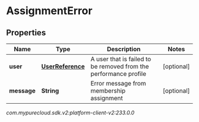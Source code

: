 # AssignmentError


## Properties

| Name | Type | Description | Notes |
| ------------ | ------------- | ------------- | ------------- |
| **user** | [**UserReference**](UserReference) | A user that is failed to be removed from the performance profile |  [optional] |
| **message** | **String** | Error message from membership assignment |  [optional] |




_com.mypurecloud.sdk.v2:platform-client-v2:233.0.0_
